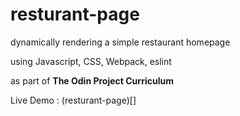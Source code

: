 # resturant-page

dynamically rendering a simple restaurant homepage

using Javascript, CSS, Webpack, eslint

as part of **The Odin Project Curriculum**

Live Demo : (resturant-page)[]
